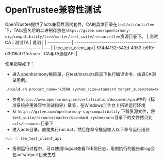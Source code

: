 # OpenTrustee兼容性测试
OpenTrustee提供了acts兼容性测试套件，CA的具体目录在`test/xts/acts/tee`下，TA以签名后的二进制存放在`https://gitee.com/openharmony-sig/compatibility/tree/master/test_suite/resource/tee`资源目录下。
| 测试CA     | 测试TA                                                         | 说明 |
| ------------ | ------------------------------------------------------------ | --- |
| tee_test_client_api     | 534d4152-542d-4353-b919-d3016a171fc5.sec | CA与TA通信API |

使用指导如下：
- 进入openharmony根目录，在test/xts/acts目录下执行编译命令，编译CA测试用例。

```Bash
./build.sh product_name=rk3568 system_size=standard target_subsystem=tee
```

- 参考`https://www.openharmony.cn/certification/document/guid`中的《标准系统应用兼容性测试指导》章节，在Windows工作台上搭建运行环境
- 从 `https://gitee.com/openharmony-sig/compatibility` 下载资源文件，将`test_suite/resource/master/standard system/acts`目录下的文件拷贝到`acts/resource`目录下
- 进入acts目录，直接执行run.bat，然后在命令框里输入以下命令运行用例

```Bash
run -l tee_test_client_api
```
- 用例运行过程中，可以使用tlogcat查看TEE侧日志，用例执行的报告和log会在acts/report目录生成
